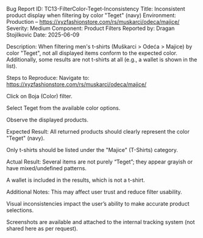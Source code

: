 Bug Report
ID: TC13-FilterColor-Teget-Inconsistency
Title: Inconsistent product display when filtering by color "Teget" (navy)
Environment: Production – https://xyzfashionstore.com/rs/muskarci/odeca/majice/
Severity: Medium
Component: Product Filters
Reported by: Dragan Stojilkovic
Date: 2025-06-09

Description:
When filtering men's t-shirts (Muškarci > Odeća > Majice) by color "Teget", not all displayed items conform to the expected color. Additionally, some results are not t-shirts at all (e.g., a wallet is shown in the list).

Steps to Reproduce:
Navigate to: https://xyzfashionstore.com/rs/muskarci/odeca/majice/

Click on Boja (Color) filter.

Select Teget from the available color options.

Observe the displayed products.

 Expected Result:
All returned products should clearly represent the color "Teget" (navy).

Only t-shirts should be listed under the "Majice" (T-Shirts) category.

 Actual Result:
Several items are not purely “Teget”; they appear grayish or have mixed/undefined patterns.

A wallet is included in the results, which is not a t-shirt.

Additional Notes:
This may affect user trust and reduce filter usability.

Visual inconsistencies impact the user’s ability to make accurate product selections.

Screenshots are available and attached to the internal tracking system (not shared here as per request).

